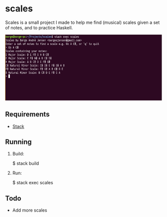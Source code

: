 # scales

Scales is a small project I made to help me find (musical) scales given a set of notes, and
to practice Haskell.

![Screenshot of Scales](screenshot.png)

## Requirements

- [Stack](https://docs.haskellstack.org/en/stable/README/)

## Running

1. Build:

    $ stack build

2. Run:

    $ stack exec scales

## Todo

* Add more scales
